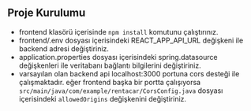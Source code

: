 ## Proje Kurulumu

- frontend klasörü içerisinde `npm install` komutunu çalıştırınız.
- frontend/.env dosyası içerisindeki REACT_APP_API_URL değişkeni ile backend adresi değiştiriniz.
- application.properties dosyası içerisindeki spring.datasource değişkenleri ile veritabanı bağlantı bilgilerini değiştiriniz.
- varsayılan olan backend api localhost:3000 portuna cors desteği ile çalışmaktadır. eğer frontend başka bir portta çalışıyorsa `src/main/java/com/example/rentacar/CorsConfig.java` dosyası içerisindeki `allowedOrigins` değişkenini değiştiriniz.



